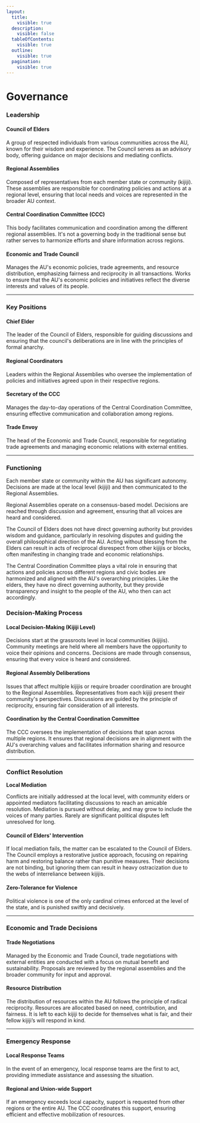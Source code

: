 ```yaml
---
layout:
  title:
    visible: true
  description:
    visible: false
  tableOfContents:
    visible: true
  outline:
    visible: true
  pagination:
    visible: true
---
```


# Governance

### Leadership

#### Council of Elders

A group of respected individuals from various communities across the AU, known for their wisdom and experience. The Council serves as an advisory body, offering guidance on major decisions and mediating conflicts.

#### Regional Assemblies

Composed of representatives from each member state or community (kijiji). These assemblies are responsible for coordinating policies and actions at a regional level, ensuring that local needs and voices are represented in the broader AU context.

#### Central Coordination Committee (CCC)

This body facilitates communication and coordination among the different regional assemblies. It's not a governing body in the traditional sense but rather serves to harmonize efforts and share information across regions.

#### Economic and Trade Council

Manages the AU's economic policies, trade agreements, and resource distribution, emphasizing fairness and reciprocity in all transactions. Works to ensure that the AU's economic policies and initiatives reflect the diverse interests and values of its people.

***

### Key Positions

#### Chief Elder

The leader of the Council of Elders, responsible for guiding discussions and ensuring that the council's deliberations are in line with the principles of formal anarchy.

#### Regional Coordinators

Leaders within the Regional Assemblies who oversee the implementation of policies and initiatives agreed upon in their respective regions.

#### Secretary of the CCC

Manages the day-to-day operations of the Central Coordination Committee, ensuring effective communication and collaboration among regions.

#### Trade Envoy

The head of the Economic and Trade Council, responsible for negotiating trade agreements and managing economic relations with external entities.

***

### Functioning

Each member state or community within the AU has significant autonomy. Decisions are made at the local level (kijiji) and then communicated to the Regional Assemblies.

Regional Assemblies operate on a consensus-based model. Decisions are reached through discussion and agreement, ensuring that all voices are heard and considered.

The Council of Elders does not have direct governing authority but provides wisdom and guidance, particularly in resolving disputes and guiding the overall philosophical direction of the AU. Acting without blessing from the Elders can result in acts of reciprocal disrespect from other kijijis or blocks, often manifesting in changing trade and economic relationships.

The Central Coordination Committee plays a vital role in ensuring that actions and policies across different regions and civic bodies are harmonized and aligned with the AU's overarching principles. Like the elders, they have no direct governing authority, but they provide transparency and insight to the people of the AU, who then can act accordingly.

### **Decision-Making Process**

#### **Local Decision-Making (Kijiji Level)**

Decisions start at the grassroots level in local communities (kijijis). Community meetings are held where all members have the opportunity to voice their opinions and concerns. Decisions are made through consensus, ensuring that every voice is heard and considered.

#### **Regional Assembly Deliberations**

Issues that affect multiple kijijis or require broader coordination are brought to the Regional Assemblies. Representatives from each kijiji present their community's perspectives. Discussions are guided by the principle of reciprocity, ensuring fair consideration of all interests.

#### **Coordination by the Central Coordination Committee**

The CCC oversees the implementation of decisions that span across multiple regions. It ensures that regional decisions are in alignment with the AU's overarching values and facilitates information sharing and resource distribution.

***

### **Conflict Resolution**

**Local Mediation**

Conflicts are initially addressed at the local level, with community elders or appointed mediators facilitating discussions to reach an amicable resolution. Mediation is pursued without delay, and may grow to include the voices of many parties. Rarely are significant political disputes left unresolved for long.

#### **Council of Elders' Intervention**

If local mediation fails, the matter can be escalated to the Council of Elders. The Council employs a restorative justice approach, focusing on repairing harm and restoring balance rather than punitive measures. Their decisions are not binding, but ignoring them can result in heavy ostracization due to the webs of interreliance between kijijis.

#### **Zero-Tolerance for Violence**

Political violence is one of the only cardinal crimes enforced at the level of the state, and is punished swiftly and decisively.

***

### **Economic and Trade Decisions**

#### Trade Negotiations

Managed by the Economic and Trade Council, trade negotiations with external entities are conducted with a focus on mutual benefit and sustainability. Proposals are reviewed by the regional assemblies and the broader community for input and approval.

#### Resource Distribution

The distribution of resources within the AU follows the principle of radical reciprocity. Resources are allocated based on need, contribution, and fairness. It is left to each kijiji to decide for themselves what is fair, and their fellow kijiji’s will respond in kind.

***

### **Emergency Response**

#### Local Response Teams

In the event of an emergency, local response teams are the first to act, providing immediate assistance and assessing the situation.

#### Regional and Union-wide Support

If an emergency exceeds local capacity, support is requested from other regions or the entire AU. The CCC coordinates this support, ensuring efficient and effective mobilization of resources.
